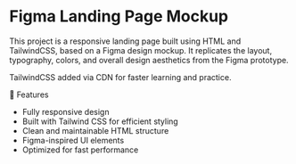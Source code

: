 <h1>Figma Landing Page Mockup</h1>

<p>
This project is a responsive landing page built using HTML and TailwindCSS, based on a Figma design mockup. It replicates the layout, typography, colors, and overall design aesthetics from the Figma prototype.

TailwindCSS added via CDN for faster learning and practice. 
</p>

🚀 Features
<ul>
<li>Fully responsive design</li>

<li>Built with Tailwind CSS for efficient styling</li>

<li>Clean and maintainable HTML structure</li>

<li>Figma-inspired UI elements</li>

<li>Optimized for fast performance</li>
</ul>
